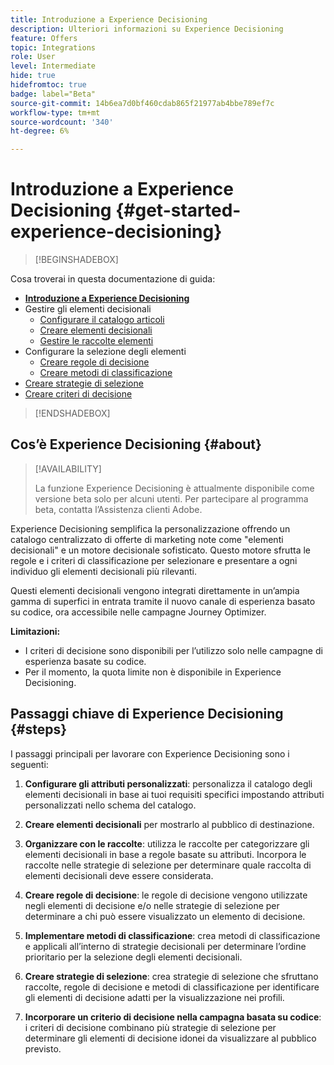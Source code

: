 ```yaml
---
title: Introduzione a Experience Decisioning
description: Ulteriori informazioni su Experience Decisioning
feature: Offers
topic: Integrations
role: User
level: Intermediate
hide: true
hidefromtoc: true
badge: label="Beta"
source-git-commit: 14b6ea7d0bf460cdab865f21977ab4bbe789ef7c
workflow-type: tm+mt
source-wordcount: '340'
ht-degree: 6%

---
```


# Introduzione a Experience Decisioning {#get-started-experience-decisioning}

>[!BEGINSHADEBOX]

Cosa troverai in questa documentazione di guida:

* **[Introduzione a Experience Decisioning](gs-experience-decisioning.md)**
* Gestire gli elementi decisionali
   * [Configurare il catalogo articoli](catalogs.md)
   * [Creare elementi decisionali](items.md)
   * [Gestire le raccolte elementi](collections.md)
* Configurare la selezione degli elementi
   * [Creare regole di decisione](rules.md)
   * [Creare metodi di classificazione](ranking.md)
* [Creare strategie di selezione](selection-strategies.md)
* [Creare criteri di decisione](create-decision.md)

>[!ENDSHADEBOX]

## Cos’è Experience Decisioning {#about}

>[!AVAILABILITY]
>
>La funzione Experience Decisioning è attualmente disponibile come versione beta solo per alcuni utenti. Per partecipare al programma beta, contatta l’Assistenza clienti Adobe.

Experience Decisioning semplifica la personalizzazione offrendo un catalogo centralizzato di offerte di marketing note come &quot;elementi decisionali&quot; e un motore decisionale sofisticato. Questo motore sfrutta le regole e i criteri di classificazione per selezionare e presentare a ogni individuo gli elementi decisionali più rilevanti.

Questi elementi decisionali vengono integrati direttamente in un’ampia gamma di superfici in entrata tramite il nuovo canale di esperienza basato su codice, ora accessibile nelle campagne Journey Optimizer.

**Limitazioni:**

* I criteri di decisione sono disponibili per l’utilizzo solo nelle campagne di esperienza basate su codice.
* Per il momento, la quota limite non è disponibile in Experience Decisioning.

## Passaggi chiave di Experience Decisioning {#steps}

I passaggi principali per lavorare con Experience Decisioning sono i seguenti:

1. **Configurare gli attributi personalizzati**: personalizza il catalogo degli elementi decisionali in base ai tuoi requisiti specifici impostando attributi personalizzati nello schema del catalogo.

1. **Creare elementi decisionali** per mostrarlo al pubblico di destinazione.

1. **Organizzare con le raccolte**: utilizza le raccolte per categorizzare gli elementi decisionali in base a regole basate su attributi. Incorpora le raccolte nelle strategie di selezione per determinare quale raccolta di elementi decisionali deve essere considerata.

1. **Creare regole di decisione**: le regole di decisione vengono utilizzate negli elementi di decisione e/o nelle strategie di selezione per determinare a chi può essere visualizzato un elemento di decisione.

1. **Implementare metodi di classificazione**: crea metodi di classificazione e applicali all’interno di strategie decisionali per determinare l’ordine prioritario per la selezione degli elementi decisionali.

1. **Creare strategie di selezione**: crea strategie di selezione che sfruttano raccolte, regole di decisione e metodi di classificazione per identificare gli elementi di decisione adatti per la visualizzazione nei profili.

1. **Incorporare un criterio di decisione nella campagna basata su codice**: i criteri di decisione combinano più strategie di selezione per determinare gli elementi di decisione idonei da visualizzare al pubblico previsto.

